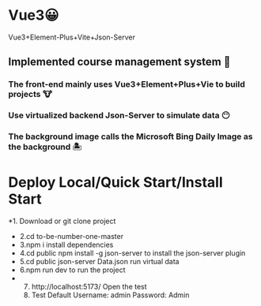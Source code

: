 # Vue3😀
Vue3+Element-Plus+Vite+Json-Server
## Implemented course management system 📕
### The front-end mainly uses Vue3+Element+Plus+Vie to build projects 🐮
### Use virtualized backend Json-Server to simulate data 😶
### The background image calls the Microsoft Bing Daily Image as the background 🏝

# Deploy Local/Quick Start/Install Start
*1. Download or git clone project
* 2.cd to-be-number-one-master
* 3.npm i install dependencies
* 4.cd public npm install -g json-server to install the json-server plugin
* 5.cd public json-server Data.json run virtual data
* 6.npm run dev to run the project
* 7. http://localhost:5173/ Open the test
  8. Test Default Username: admin Password: Admin
